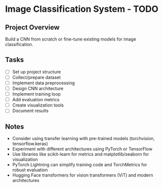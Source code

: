 # Image Classification System - TODO

## Project Overview
Build a CNN from scratch or fine-tune existing models for image classification.

## Tasks
- [ ] Set up project structure
- [ ] Collect/prepare dataset
- [ ] Implement data preprocessing
- [ ] Design CNN architecture
- [ ] Implement training loop
- [ ] Add evaluation metrics
- [ ] Create visualization tools
- [ ] Document results

## Notes
- Consider using transfer learning with pre-trained models (torchvision, tensorflow.keras)
- Experiment with different architectures using PyTorch or TensorFlow
- Use libraries like scikit-learn for metrics and matplotlib/seaborn for visualization
- PyTorch Lightning can simplify training code and TorchMetrics for robust evaluation
- Hugging Face transformers for vision transformers (ViT) and modern architectures
